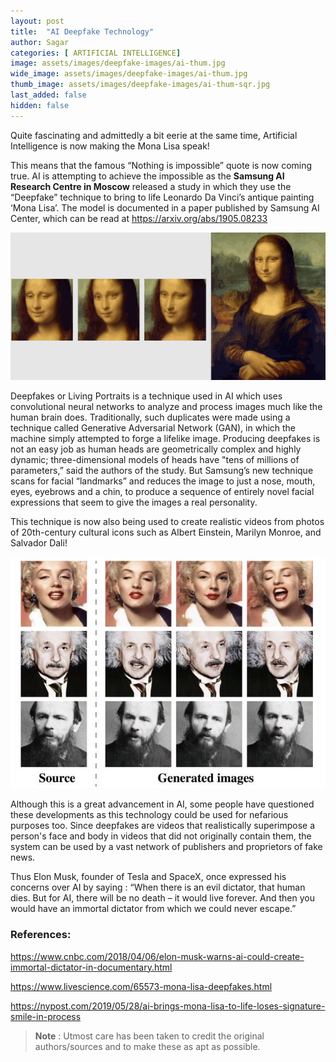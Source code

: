 ```yaml
---
layout: post
title:  "AI Deepfake Technology"
author: Sagar
categories: [ ARTIFICIAL INTELLIGENCE]
image: assets/images/deepfake-images/ai-thum.jpg
wide_image: assets/images/deepfake-images/ai-thum.jpg
thumb_image: assets/images/deepfake-images/ai-thum-sqr.jpg
last_added: false
hidden: false
---
```



Quite fascinating and admittedly a bit eerie at the same time, Artificial Intelligence is now making the Mona Lisa speak! 

This means that the famous “Nothing is impossible” quote is now coming true. AI is attempting to achieve the impossible as the **Samsung AI Research Centre in Moscow** released a study in which they use the “Deepfake” technique to bring to life  Leonardo Da Vinci’s antique painting ‘Mona Lisa’. 
The model is documented in a paper published by Samsung AI Center, which can be read at <a href="https://arxiv.org/abs/1905.08233" target="_blank" style="overflow-wrap: anywhere;">https://arxiv.org/abs/1905.08233</a>


![](https://github.com/PaulSoumik/insight/raw/master/assets/images/deepfake-images/monalisa.gif)

<font style="padding-top: 25px;">
Deepfakes or Living Portraits is a technique used in AI which uses convolutional neural networks to analyze and process images much like the human brain does. Traditionally, such duplicates were made using a technique called Generative Adversarial Network (GAN), in which the machine simply attempted to forge a lifelike image.
</font>
Producing deepfakes is not an easy job as human heads are geometrically complex and highly dynamic; three-dimensional models of heads have "tens of millions of parameters,” said the authors of the study.
But Samsung’s new technique scans for facial “landmarks” and reduces the image to just a nose, mouth, eyes, eyebrows and a chin, to produce a sequence of entirely novel facial expressions that seem to give the images a real personality. 

This technique is now also being used to create realistic videos from photos of 20th-century cultural icons such as Albert Einstein, Marilyn Monroe, and Salvador Dali! 

![](https://github.com/PaulSoumik/insight/raw/master/assets/images/deepfake-images/face-data.jpg)


Although this is a great advancement in AI, some people have questioned these developments as this technology could be used for nefarious purposes too. Since deepfakes are videos that realistically superimpose a person's face and body in videos that did not originally contain them, the system can be used by a vast network of publishers and proprietors of fake news.


Thus Elon Musk, founder of Tesla and SpaceX, once expressed his concerns over AI by saying : 
“When there is an evil dictator, that human dies. But for AI, there will be no death – it would live forever. And then you would have an immortal  dictator from which we could never escape.” 



### References:
<a href="https://www.cnbc.com/2018/04/06/elon-musk-warns-ai-could-create-immortal-dictator-in-documentary.html" target="_blank" style="overflow-wrap: anywhere;">https://www.cnbc.com/2018/04/06/elon-musk-warns-ai-could-create-immortal-dictator-in-documentary.html</a>

<a href="https://www.livescience.com/65573-mona-lisa-deepfakes.html" target="_blank" style="overflow-wrap: anywhere;">https://www.livescience.com/65573-mona-lisa-deepfakes.html</a>

<a href="https://nypost.com/2019/05/28/ai-brings-mona-lisa-to-life-loses-signature-smile-in-process/" target="_blank" style="overflow-wrap: anywhere;">https://nypost.com/2019/05/28/ai-brings-mona-lisa-to-life-loses-signature-smile-in-process</a>

> **Note** :
Utmost care has been taken to credit the original authors/sources and to make these as apt as possible.

